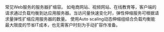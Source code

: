 常见Web服务的服务器扩缩容。
如电商网站、视频网站、在线教育等，客户端的请求通过负载均衡到达应用服务器。当访问量快速变化时，弹性伸缩服务可根据请求量弹性扩缩应用服务器的数量。
使用Auto scaling动态伸缩组结合负载均衡能最大限度的节省IT成本，也无需客户时刻为手动扩容作准备。
